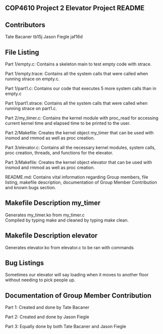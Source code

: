 COP4610 Project 2 Elevator Project README
--------------------------------------

Contributors
------------
Tate Bacaner tb15j
Jason Fiegle jaf16d

File Listing
------------
Part 1/empty.c:
Contains a skeleton main to test empty code with strace.

Part 1/empty.trace:
Contains all the system calls that were called when running strace on empty.c.

Part 1/part1.c:
Contains our code that executes 5 more system calls than in empty.c

Part 1/part1.strace:
Contains all the system calls that were called when running strace on part1.c.

Part 2/my_timer.c:
Contains the kernel module with proc_read for accessing current kernel time and elapsed time to be printed to the user.

Part 2/Makefile:
Creates the kernel object my_timer that can be used with insmod and rmmod as well as proc creation.

Part 3/elevator.c:
Contains all the necessary kernel modules, system calls, proc creation, threads, and functions for the elevator. 

Part 3/Makefile:
Creates the kernel object elevator that can be used with insmod and rmmod as well as proc creation.

README.md:
Contains vital information regarding Group members, file listing, makefile description, documentation of Group Member Contribution and known bugs section.

Makefile Description my_timer
-----------------------------
Generates my_timer.ko from my_timer.c  
Compiled by typing make and cleaned by typing make clean.

Makefile Description elevator
-----------------------------
Generates elevator.ko from elevator.c to be ran with commands

Bug Listings
------------
Sometimes our elevator will say loading when it moves to another floor without needing to pick people up.

Documentation of Group Member Contribution
------------------------------------------

Part 1: Created and done by Tate Bacaner

Part 2: Created and done by Jason Fiegle

Part 3: Equally done by both Tate Bacaner and Jason Fiegle
